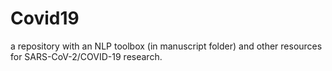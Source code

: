 # Covid19
a repository with an NLP toolbox (in manuscript folder) and other resources for SARS-CoV-2/COVID-19 research.
